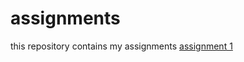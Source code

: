 # assignments
this repository contains my assignments
[assignment 1](https://github.com/SusanneEngelen/assignments/blob/master/Assignment_week_2.ipynb)
